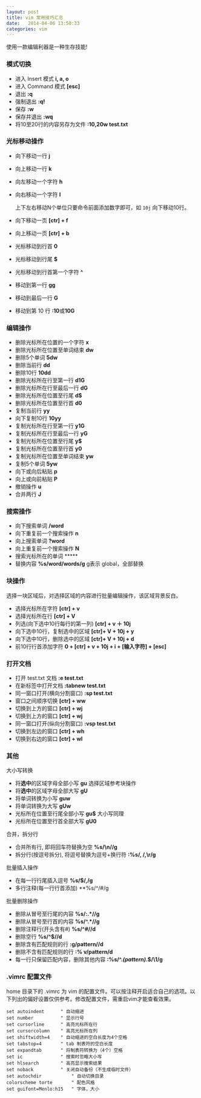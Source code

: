 ```yaml
---
layout: post
title: vim 常用技巧汇总
date:   2014-04-06 13:50:33
categories: vim
---
```


使用一款编辑利器是一种生存技能!

### 模式切换

* 进入 Insert 模式  **i, a, o**
* 进入 Command 模式 **[esc]**
* 退出 **:q**
* 强制退出 **:q!**
* 保存 **:w**
* 保存并退出 **:wq**
* 将10至20行的内容另存为文件 **:10,20w test.txt**

### 光标移动操作
* 向下移动一行 **j**
* 向上移动一行 **k**
* 向左移动一个字符 **h**
* 向右移动一个字符 **l**

	上下左右移动N个单位只要命令前面添加数字即可，如 `10j` 向下移动10行。
* 向下移动一页 **[ctr] + f**
* 向上移动一页 **[ctr] + b**
* 光标移动到行首 **0**
* 光标移动到行尾 **$**
* 光标移动到行首第一个字符 **^**
* 移动到第一行 **gg**
* 移动到最后一行 **G**
* 移动到第 10 行 **:10**或**10G**

### 编辑操作
* 删除光标所在位置的一个字符 **x**
* 删除光标所在位置至单词结束 **dw**
* 删除5个单词 **5dw**
* 删除当前行 **dd**
* 删除10行 **10dd**
* 删除光标所在行至第一行 **d1G**
* 删除光标所在行至最后一行 **dG**
* 删除光标所在位置至行尾 **d$**
* 删除光标所在位置至行首 **d0**
* 复制当前行 **yy**
* 向下复制10行 **10yy**
* 复制光标所在行至第一行 **y1G**
* 复制光标所在行至最后一行 **yG**
* 复制光标所在位置至行尾 **y$**
* 复制光标所在位置至行首 **y0**
* 复制光标所在位置至单词结束 **yw**
* 复制5个单词 **5yw**
* 向下或向后粘贴 **p**
* 向上或向前粘贴 **P**
* 撤销操作 **u**
* 合并两行 **J**

### 搜索操作
* 向下搜索单词 **/word**
* 向下重复前一个搜索操作 **n**
* 向上搜索单词 **?word**
* 向上重复前一个搜索操作 **N**
* 搜索光标所在的单词 *****
* 替换内容 **%s/word/words/g**  g表示 global，全部替换


### 块操作
选择一块区域后，对选择区域的内容进行批量编辑操作，该区域背景反白。

* 选择光标所在字符 **[ctr] + v**
* 选择光标所在行 **[ctr] + V**
* 列选(向下选中10行每行的第一列) **[ctr] + v ＋ 10j**
* 向下选中10行，复制选中的区域 **[ctr]+ V + 10j + y**
* 向下选中10行，删除选中的区域 **[ctr]+ V + 10j + d**
* 前10行行首添加字符  **0 + [ctr] + v + 10j + i + [输入字符] + [esc]**

### 打开文档
* 打开 test.txt 文档 **:e test.txt**
* 在新标签中打开文档 **:tabnew test.txt**
* 同一窗口打开(横向分割窗口) **:sp test.txt**
* 窗口之间顺序切换 **[ctr] + ww**
* 切换到上方的窗口 **[ctr] + wj**
* 切换到上方的窗口 **[ctr] + wj**
* 同一窗口打开(纵向分割窗口) **:vsp test.txt**
* 切换到左边的窗口 **[ctr] + wh**
* 切换到右边的窗口 **[ctr] + wl**

### 其他
大小写转换

* 将**选中**的区域字母全部小写 **gu** 选择区域参考块操作
* 将**选中**的区域字母全部大写 **gU**
* 将单词转换为小写 **guw**
* 将单词转换为大写 **gUw**
* 光标所在位置至行尾全部小写 **gu$**    大小写同理
* 光标所在位置至行首全部大写 **gU0**

合并，拆分行

* 合并所有行, 即将回车符替换为空 **%s/\n//g** 
* 拆分行(按逗号拆分), 将逗号替换为逗号+换行符 **:%s/, /,\r/g** 

批量插入操作

* 在每一行行尾插入逗号 **%s/$/,/g**
* 多行注释(每一行行首添加) **%s/^/#/g

批量删除操作

* 删除从冒号至行尾的内容 **%s/:.*//g**
* 删除从冒号至行首的内容 **%s/^.*//g**
* 删除注释行(开头含有#) **%s/^#//d**
* 删除空行 **%s/^$//d**
* 删除含有匹配规则的行 **:g/pattern//d**
* 删除不含有匹配规则的行 **:% v/pattern/d**
* 每一行只保留匹配内容，删除其他内容 **:%s/^.*\(pattern\).*$/\1/g**

### .vimrc 配置文件
home 目录下的 .vimrc 为 vim 的配置文件。可以按注释开启适合自己的选项。以下列出的偏好设置仅供参考。修改配置文件，需重启vim才能查看效果。

```
set autoindent		" 自动缩进
set number	    	" 显示行号
set cursorline		" 高亮光标所在行
set cursorcolumn	" 高亮光标所在列
set shiftwidth=4	" 自动缩进的空白长度为4个空格
set tabstop=4		" tab 制表符的空白长度
set expandtab		" 将制表符转换为（4个）空格
set ic		    	" 搜索时忽略大小写
set hlsearch		" 高亮显示搜索结果
set noback			" 关闭自动备份（不生成临时文件）
set autochdir			" 自动切换目录
colorscheme torte		" 配色风格
set guifont=Menlo:h15	" 字体，大小
```


